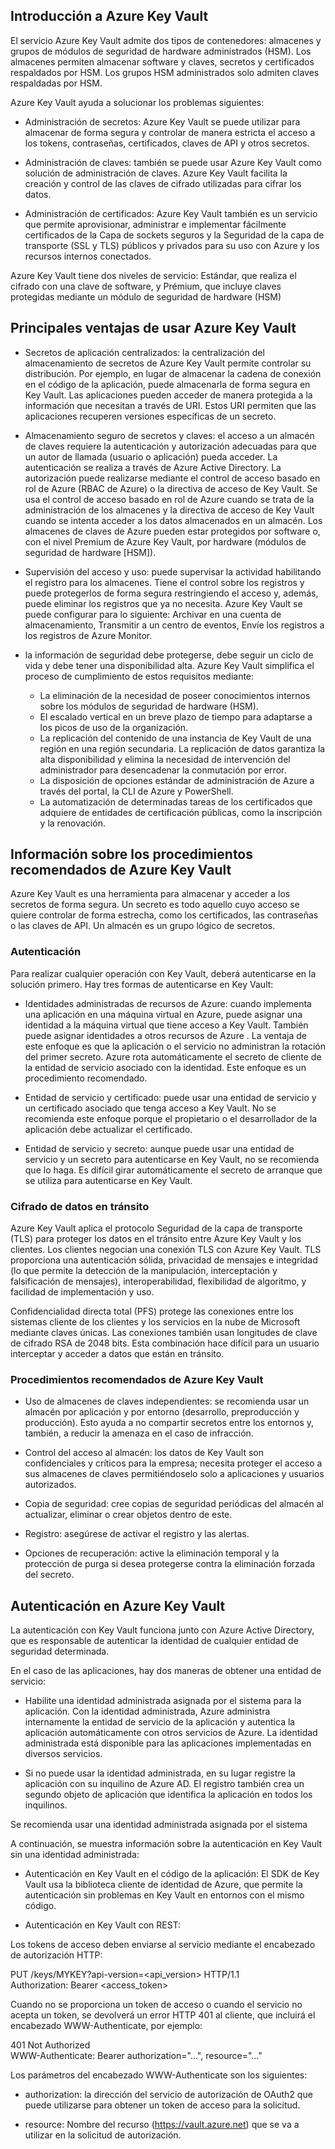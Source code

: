 ## Introducción a Azure Key Vault

El servicio Azure Key Vault admite dos tipos de contenedores: almacenes y grupos de módulos de seguridad de hardware administrados (HSM). Los almacenes permiten almacenar software y claves, secretos y certificados respaldados por HSM. Los grupos HSM administrados solo admiten claves respaldadas por HSM.

Azure Key Vault ayuda a solucionar los problemas siguientes:

- Administración de secretos: Azure Key Vault se puede utilizar para almacenar de forma segura y controlar de manera estricta el acceso a los tokens, contraseñas, certificados, claves de API y otros secretos.

- Administración de claves: también se puede usar Azure Key Vault como solución de administración de claves. Azure Key Vault facilita la creación y control de las claves de cifrado utilizadas para cifrar los datos.

- Administración de certificados: Azure Key Vault también es un servicio que permite aprovisionar, administrar e implementar fácilmente certificados de la Capa de sockets seguros y la Seguridad de la capa de transporte (SSL y TLS) públicos y privados para su uso con Azure y los recursos internos conectados.

Azure Key Vault tiene dos niveles de servicio: Estándar, que realiza el cifrado con una clave de software, y Prémium, que incluye claves protegidas mediante un módulo de seguridad de hardware (HSM)

## Principales ventajas de usar Azure Key Vault

- Secretos de aplicación centralizados: la centralización del almacenamiento de secretos de Azure Key Vault permite controlar su distribución. Por ejemplo, en lugar de almacenar la cadena de conexión en el código de la aplicación, puede almacenarla de forma segura en Key Vault. Las aplicaciones pueden acceder de manera protegida a la información que necesitan a través de URI. Estos URI permiten que las aplicaciones recuperen versiones específicas de un secreto.

- Almacenamiento seguro de secretos y claves: el acceso a un almacén de claves requiere la autenticación y autorización adecuadas para que un autor de llamada (usuario o aplicación) pueda acceder. La autenticación se realiza a través de Azure Active Directory. La autorización puede realizarse mediante el control de acceso basado en rol de Azure (RBAC de Azure) o la directiva de acceso de Key Vault. Se usa el control de acceso basado en rol de Azure cuando se trata de la administración de los almacenes y la directiva de acceso de Key Vault cuando se intenta acceder a los datos almacenados en un almacén. Los almacenes de claves de Azure pueden estar protegidos por software o, con el nivel Premium de Azure Key Vault, por hardware (módulos de seguridad de hardware [HSM]).

- Supervisión del acceso y uso: puede supervisar la actividad habilitando el registro para los almacenes. Tiene el control sobre los registros y puede protegerlos de forma segura restringiendo el acceso y, además, puede eliminar los registros que ya no necesita. Azure Key Vault se puede configurar para lo siguiente: Archivar en una cuenta de almacenamiento, Transmitir a un centro de eventos, Envíe los registros a los registros de Azure Monitor.

- la información de seguridad debe protegerse, debe seguir un ciclo de vida y debe tener una disponibilidad alta. Azure Key Vault simplifica el proceso de cumplimiento de estos requisitos mediante:
    - La eliminación de la necesidad de poseer conocimientos internos sobre los módulos de seguridad de hardware (HSM).
    - El escalado vertical en un breve plazo de tiempo para adaptarse a los picos de uso de la organización.
    - La replicación del contenido de una instancia de Key Vault de una región en una región secundaria. La replicación de datos garantiza la alta disponibilidad y elimina la necesidad de intervención del administrador para desencadenar la conmutación por error.
    - La disposición de opciones estándar de administración de Azure a través del portal, la CLI de Azure y PowerShell.
    - La automatización de determinadas tareas de los certificados que adquiere de entidades de certificación públicas, como la inscripción y la renovación.

## Información sobre los procedimientos recomendados de Azure Key Vault

Azure Key Vault es una herramienta para almacenar y acceder a los secretos de forma segura. Un secreto es todo aquello cuyo acceso se quiere controlar de forma estrecha, como los certificados, las contraseñas o las claves de API. Un almacén es un grupo lógico de secretos.

### Autenticación

Para realizar cualquier operación con Key Vault, deberá autenticarse en la solución primero. Hay tres formas de autenticarse en Key Vault:

- Identidades administradas de recursos de Azure: cuando implementa una aplicación en una máquina virtual en Azure, puede asignar una identidad a la máquina virtual que tiene acceso a Key Vault. También puede asignar identidades a otros recursos de Azure . La ventaja de este enfoque es que la aplicación o el servicio no administran la rotación del primer secreto. Azure rota automáticamente el secreto de cliente de la entidad de servicio asociado con la identidad. Este enfoque es un procedimiento recomendado.

- Entidad de servicio y certificado: puede usar una entidad de servicio y un certificado asociado que tenga acceso a Key Vault. No se recomienda este enfoque porque el propietario o el desarrollador de la aplicación debe actualizar el certificado.

- Entidad de servicio y secreto: aunque puede usar una entidad de servicio y un secreto para autenticarse en Key Vault, no se recomienda que lo haga. Es difícil girar automáticamente el secreto de arranque que se utiliza para autenticarse en Key Vault.

### Cifrado de datos en tránsito

Azure Key Vault aplica el protocolo Seguridad de la capa de transporte (TLS) para proteger los datos en el tránsito entre Azure Key Vault y los clientes. Los clientes negocian una conexión TLS con Azure Key Vault. TLS proporciona una autenticación sólida, privacidad de mensajes e integridad (lo que permite la detección de la manipulación, interceptación y falsificación de mensajes), interoperabilidad, flexibilidad de algoritmo, y facilidad de implementación y uso.

Confidencialidad directa total (PFS) protege las conexiones entre los sistemas cliente de los clientes y los servicios en la nube de Microsoft mediante claves únicas. Las conexiones también usan longitudes de clave de cifrado RSA de 2048 bits. Esta combinación hace difícil para un usuario interceptar y acceder a datos que están en tránsito.

### Procedimientos recomendados de Azure Key Vault

- Uso de almacenes de claves independientes: se recomienda usar un almacén por aplicación y por entorno (desarrollo, preproducción y producción). Esto ayuda a no compartir secretos entre los entornos y, también, a reducir la amenaza en el caso de infracción.

- Control del acceso al almacén: los datos de Key Vault son confidenciales y críticos para la empresa; necesita proteger el acceso a sus almacenes de claves permitiéndoselo solo a aplicaciones y usuarios autorizados.

- Copia de seguridad: cree copias de seguridad periódicas del almacén al actualizar, eliminar o crear objetos dentro de este.

- Registro: asegúrese de activar el registro y las alertas.

- Opciones de recuperación: active la eliminación temporal y la protección de purga si desea protegerse contra la eliminación forzada del secreto.

## Autenticación en Azure Key Vault

La autenticación con Key Vault funciona junto con Azure Active Directory, que es responsable de autenticar la identidad de cualquier entidad de seguridad determinada.

En el caso de las aplicaciones, hay dos maneras de obtener una entidad de servicio:

- Habilite una identidad administrada asignada por el sistema para la aplicación. Con la identidad administrada, Azure administra internamente la entidad de servicio de la aplicación y autentica la aplicación automáticamente con otros servicios de Azure. La identidad administrada está disponible para las aplicaciones implementadas en diversos servicios.

- Si no puede usar la identidad administrada, en su lugar registre la aplicación con su inquilino de Azure AD. El registro también crea un segundo objeto de aplicación que identifica la aplicación en todos los inquilinos.

Se recomienda usar una identidad administrada asignada por el sistema

A continuación, se muestra información sobre la autenticación en Key Vault sin una identidad administrada:

- Autenticación en Key Vault en el código de la aplicación: El SDK de Key Vault usa la biblioteca cliente de identidad de Azure, que permite la autenticación sin problemas en Key Vault en entornos con el mismo código.

- Autenticación en Key Vault con REST: 

Los tokens de acceso deben enviarse al servicio mediante el encabezado de autorización HTTP:

PUT /keys/MYKEY?api-version=<api_version>  HTTP/1.1  
Authorization: Bearer <access_token>

Cuando no se proporciona un token de acceso o cuando el servicio no acepta un token, se devolverá un error HTTP 401 al cliente, que incluirá el encabezado WWW-Authenticate, por ejemplo:

401 Not Authorized  
WWW-Authenticate: Bearer authorization="…", resource="…"

Los parámetros del encabezado WWW-Authenticate son los siguientes:

- authorization: la dirección del servicio de autorización de OAuth2 que puede utilizarse para obtener un token de acceso para la solicitud.

- resource: Nombre del recurso (https://vault.azure.net) que se va a utilizar en la solicitud de autorización.


